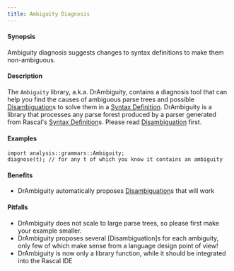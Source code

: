 ```yaml
---
title: Ambiguity Diagnosis
---
```


#### Synopsis

Ambiguity diagnosis suggests changes to syntax definitions to make them non-ambiguous.

#### Description

The `Ambiguity` library, a.k.a. DrAmbiguity, contains a diagnosis tool that can help you find the causes of ambiguous 
parse trees and possible [Disambiguation](../../../../Rascal/Declarations/SyntaxDefinition/Disambiguation/)s to solve them in a [Syntax Definition](../../../../Rascal/Declarations/SyntaxDefinition/).
DrAmbiguity is a library that processes any parse forest produced by a parser generated from Rascal's [Syntax Definition](../../../../Rascal/Declarations/SyntaxDefinition/)s.
Please read [Disambiguation](../../../../Rascal/Declarations/SyntaxDefinition/Disambiguation/) first.

#### Examples

```rascal
import analysis::grammars::Ambiguity;
diagnose(t); // for any t of which you know it contains an ambiguity
```

#### Benefits

*  DrAmbiguity automatically proposes [Disambiguation](../../../../Rascal/Declarations/SyntaxDefinition/Disambiguation/)s that will work 

#### Pitfalls

*  DrAmbiguity does not scale to large parse trees, so please first make your example smaller.
*  DrAmbiguity proposes several [Disambiguation]s for each ambiguity, only few of which make sense from a language design point of view!
*  DrAmbiguity is now only a library function, while it should be integrated into the Rascal IDE


